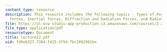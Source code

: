 ```yaml
---
content_type: resource
description: This resource includes the following topics - Types of Forces, Viscous
  forces, Inertial forces, Diffraction and Radiation Forces, and Radiation Force.
file: https://ol-ocw-studio-app-production.s3.amazonaws.com/courses/2-20-marine-hydrodynamics-13-021-spring-2005/fd8eb3277384f4153f5d7bc2092981ba_lecture22.pdf
file_type: application/pdf
resourcetype: Document
title: lecture22.pdf
uid: fd8eb327-7384-f415-3f5d-7bc2092981ba
---
```

